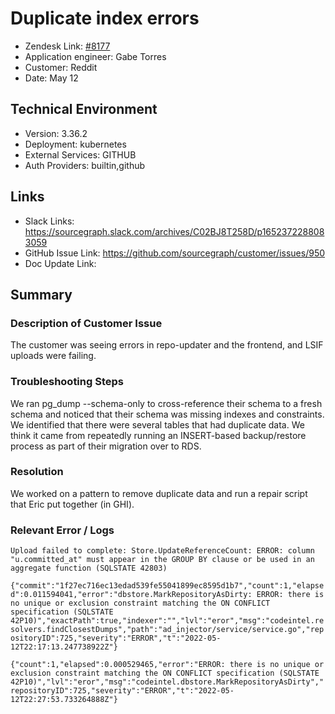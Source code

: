 
# Duplicate index errors <!-- Ticket Title  Hint: include keywords to make it searchable -->

- Zendesk Link: [#8177](https://sourcegraph.zendesk.com/agent/tickets/8177)
- Application engineer: Gabe Torres
- Customer: Reddit <!-- Redact if this contains personally identifying information -->
- Date: May 12

<!-- Data populated from integration, speak to Ben Gordon or Michael Bali if not working -->
<!-- During Internal team trial, fill missing data manually (we are waiting for all data to sync) -->

## Technical Environment
- Version: 3.36.2​
- Deployment: kubernetes
- External Services: GITHUB
- Auth Providers: builtin,github


## Links
<!-- Data for application engineer manual entry -->
- Slack Links: https://sourcegraph.slack.com/archives/C02BJ8T258D/p1652372288083059 
- GitHub Issue Link: https://github.com/sourcegraph/customer/issues/950 
- Doc Update Link:

## Summary
### Description of Customer Issue
The customer was seeing errors in repo-updater and the frontend, and LSIF uploads were failing.

### Troubleshooting Steps
We ran pg_dump --schema-only to cross-reference their schema to a fresh schema and noticed that their schema was missing indexes and constraints.
We identified that there were several tables that had duplicate data. We think it came from repeatedly running an INSERT-based backup/restore process as part of their migration over to RDS.

### Resolution
We worked on a pattern to remove duplicate data and run a repair script that Eric put together (in GHI).

### Relevant Error / Logs
<!-- Please redact keys, tokens, and personal identifying information -->
`Upload failed to complete: Store.UpdateReferenceCount: ERROR: column "u.committed_at" must appear in the GROUP BY clause or be used in an aggregate function (SQLSTATE 42803)`

`{"commit":"1f27ec716ec13edad539fe55041899ec8595d1b7","count":1,"elapsed":0.011594041,"error":"dbstore.MarkRepositoryAsDirty: ERROR: there is no unique or exclusion constraint matching the ON CONFLICT specification (SQLSTATE 42P10)","exactPath":true,"indexer":"","lvl":"eror","msg":"codeintel.resolvers.findClosestDumps","path":"ad_injector/service/service.go","repositoryID":725,"severity":"ERROR","t":"2022-05-12T22:17:13.247738922Z"}`

`{"count":1,"elapsed":0.000529465,"error":"ERROR: there is no unique or exclusion constraint matching the ON CONFLICT specification (SQLSTATE 42P10)","lvl":"eror","msg":"codeintel.dbstore.MarkRepositoryAsDirty","repositoryID":725,"severity":"ERROR","t":"2022-05-12T22:27:53.733264888Z"}`


<!-- Once complete, upload a copy to https://github.com/sourcegraph/support-tools-internal/tree/main/resolved-tickets as a .md file -->
<!-- Name the file 8177.md -->
